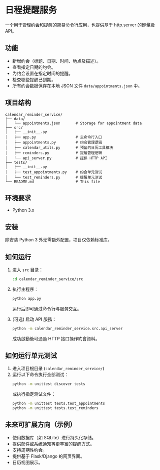 # 日程提醒服务

一个用于管理约会和提醒的简易命令行应用，也提供基于 http.server 的輕量級 API。

## 功能

*   新增约会（标题、日期、时间、地点及描述）。
*   查看指定日期的约会。
*   为约会设置在指定时间的提醒。
*   检查哪些提醒已到期。
*   所有约会数据保存在本地 JSON 文件 `data/appointments.json` 中。

## 项目结构

```
calendar_reminder_service/
├── data/
│   └── appointments.json       # Storage for appointment data
├── src/
│   ├── __init__.py
│   ├── app.py                  # 主命令行入口
│   ├── appointments.py         # 约会管理逻辑
│   ├── calendar_utils.py       # 预留的日历工具模块
│   ├── reminders.py            # 提醒管理逻辑
│   └── api_server.py           # 提供 HTTP API
├── tests/
│   ├── __init__.py
│   ├── test_appointments.py    # 约会单元测试
│   └── test_reminders.py       # 提醒单元测试
└── README.md                   # This file
```

## 环境要求

*   Python 3.x

## 安装

除安装 Python 3 外无需额外配置，项目仅依赖标准库。

## 如何运行

1.  进入 `src` 目录：
    ```bash
    cd calendar_reminder_service/src
    ```
2.  执行主程序：
    ```bash
    python app.py
    ```
    运行后即可通过命令行与服务交互。

3.  (可选) 启动 API 服務：
    ```bash
    python -m calendar_reminder_service.src.api_server
    ```
    成功啟動後可通過 HTTP 接口操作約會資料。

## 如何运行单元测试

1.  进入项目根目录 (`calendar_reminder_service/`)
2.  运行以下命令执行全部测试：
    ```bash
    python -m unittest discover tests
    ```
    或执行指定测试文件：
    ```bash
    python -m unittest tests.test_appointments
    python -m unittest tests.test_reminders
    ```

## 未来可扩展方向（示例）

*   使用数据库（如 SQLite）进行持久化存储。
*   提供邮件或系统通知等更丰富的提醒方式。
*   支持周期性约会。
*   提供基于 Flask/Django 的网页界面。
*   日历视图展示。
```
